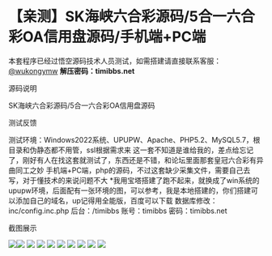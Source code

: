 # 【亲测】SK海峡六合彩源码/5合一六合彩OA信用盘源码/手机端+PC端

本套程序已经过悟空源码技术人员测试，如需搭建请直接联系客服：[@wukongymw](http://t.me/wukongymw)
**解压密码：timibbs.net**

源码说明

SK海峡六合彩源码/5合一六合彩OA信用盘源码

测试反馈

测试环境：Windows2022系统、UPUPW、Apache、PHP5.2、MySQL5.7，根目录和伪静态都不用管，ssl根据需求来
这一套不知道是谁给我的，差点给忘记了，刚好有人在找这套就测试了，东西还是不错，和论坛里面那套皇冠六合彩有异曲同工之妙
手机端+PC端，php的源码，不过这套缺少采集文件，需要自己去写，对于懂技术的来说问题不大
\*我用宝塔搭建了跑不起来，就换成了win系统的upupw环境，后面配有一张环境的图，可以参考，我是本地搭建的，你们搭建可以添加自己的域名，up记得用全能版，百度可以下载
数据库修改：inc/config.inc.php
后台：/timibbs
账号：timibbs
密码：timibbs.net

截图展示

[![](https://wukongymw.com/wp-content/uploads/2024/07/913cb4cc7ae841b.png)](https://wukongymw.com/wp-content/uploads/2024/07/913cb4cc7ae841b.png)[![](https://wukongymw.com/wp-content/uploads/2024/07/3d4d75924a10805.png)](https://wukongymw.com/wp-content/uploads/2024/07/3d4d75924a10805.png)
[![](https://wukongymw.com/wp-content/uploads/2024/07/043e0ef7ba62179.png)](https://wukongymw.com/wp-content/uploads/2024/07/043e0ef7ba62179.png)
[![](https://wukongymw.com/wp-content/uploads/2024/07/8fb608363a28fdc.png)](https://wukongymw.com/wp-content/uploads/2024/07/8fb608363a28fdc.png)
[![](https://wukongymw.com/wp-content/uploads/2024/07/eb798ee036af550.png)](https://wukongymw.com/wp-content/uploads/2024/07/eb798ee036af550.png)
[![](https://wukongymw.com/wp-content/uploads/2024/07/3ada1199118a0b5.png)](https://wukongymw.com/wp-content/uploads/2024/07/3ada1199118a0b5.png)
[![](https://wukongymw.com/wp-content/uploads/2024/07/d3f3fec3a808471.png)](https://wukongymw.com/wp-content/uploads/2024/07/d3f3fec3a808471.png)
[![](https://wukongymw.com/wp-content/uploads/2024/07/02678a9df49c68f.png)](https://wukongymw.com/wp-content/uploads/2024/07/02678a9df49c68f.png)
[![](https://wukongymw.com/wp-content/uploads/2024/07/38ca327a66dfbd1.png)](https://wukongymw.com/wp-content/uploads/2024/07/38ca327a66dfbd1.png)
[![](https://wukongymw.com/wp-content/uploads/2024/07/2d0fbb5713a5990.png)](https://wukongymw.com/wp-content/uploads/2024/07/2d0fbb5713a5990.png)